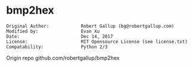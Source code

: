 # bmp2hex

```
Original Author:    		Robert Gallup (bg@robertgallup.com)
Modified by:                Evan Xu
Date:      		            Dec 14, 2017
License:   		            MIT Opensource License (see license.txt) 
Compatability: 	            Python 2/3
```
Origin repo                 github.com/robertgallup/bmp2hex
